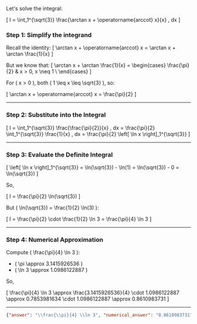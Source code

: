 Let's solve the integral:

\[
I = \int_1^{\sqrt{3}} \frac{\arctan x + \operatorname{arccot} x}{x} \, dx
\]

### Step 1: Simplify the integrand

Recall the identity:
\[
\arctan x + \operatorname{arccot} x = \arctan x + \arctan \frac{1}{x}
\]

But we know that:
\[
\arctan x + \arctan \frac{1}{x} =
\begin{cases}
\frac{\pi}{2} & x > 0, x \neq 1 \\
\end{cases}
\]

For \( x > 0 \), both \( 1 \leq x \leq \sqrt{3} \), so:

\[
\arctan x + \operatorname{arccot} x = \frac{\pi}{2}
\]

---

### Step 2: Substitute into the Integral

\[
I = \int_1^{\sqrt{3}} \frac{\frac{\pi}{2}}{x} \, dx
= \frac{\pi}{2} \int_1^{\sqrt{3}} \frac{1}{x} \, dx
= \frac{\pi}{2} \left[ \ln x \right]_1^{\sqrt{3}}
\]

---

### Step 3: Evaluate the Definite Integral

\[
\left[ \ln x \right]_1^{\sqrt{3}} = \ln(\sqrt{3}) - \ln(1) = \ln(\sqrt{3}) - 0 = \ln(\sqrt{3})
\]

So,

\[
I = \frac{\pi}{2} \ln(\sqrt{3})
\]

But \( \ln(\sqrt{3}) = \frac{1}{2} \ln(3) \):

\[
I = \frac{\pi}{2} \cdot \frac{1}{2} \ln 3 = \frac{\pi}{4} \ln 3
\]

---

### Step 4: Numerical Approximation

Compute \( \frac{\pi}{4} \ln 3 \):

- \( \pi \approx 3.1415926536 \)
- \( \ln 3 \approx 1.0986122887 \)

So,

\[
\frac{\pi}{4} \ln 3 \approx \frac{3.1415926536}{4} \cdot 1.0986122887 \approx 0.7853981634 \cdot 1.0986122887 \approx 0.8610983731
\]

---

```json
{"answer": "\\frac{\\pi}{4} \\ln 3", "numerical_answer": "0.8610983731"}
```